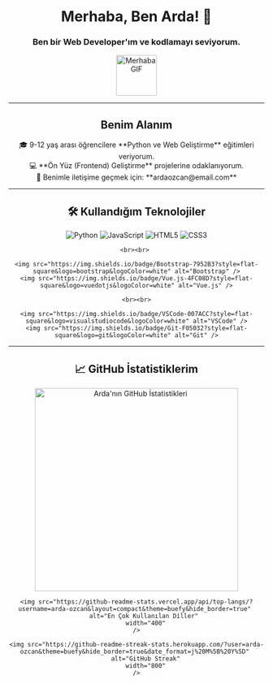 <div align="center">

# Merhaba, Ben Arda! 👋

### Ben bir **Web Developer**'ım ve kodlamayı seviyorum.

<img src="https://media.giphy.com/media/Q81NCSmK6gV1Qd0Drl/giphy.gif" alt="Merhaba GIF" width="80" height="80"/>

</div>

---

<div align="center">

## Benim Alanım

<p align="center">
  🎓 9-12 yaş arası öğrencilere **Python ve Web Geliştirme** eğitimleri veriyorum.
  <br>
  💻 **Ön Yüz (Frontend) Geliştirme** projelerine odaklanıyorum.
  <br>
  📧 Benimle iletişime geçmek için: **ardaozcan@email.com** </p>

---

## 🛠️ Kullandığım Teknolojiler

<p align="center">
    <img src="https://img.shields.io/badge/Python-3776AB?style=flat-square&logo=python&logoColor=white" alt="Python" />
    <img src="https://img.shields.io/badge/JavaScript-F7DF1E?style=flat-square&logo=javascript&logoColor=black" alt="JavaScript" />
    <img src="https://img.shields.io/badge/HTML5-E34F26?style=flat-square&logo=html5&logoColor=white" alt="HTML5" />
    <img src="https://img.shields.io/badge/CSS3-1572B6?style=flat-square&logo=css3&logoColor=white" alt="CSS3" />
    
    <br><br> 
    
    <img src="https://img.shields.io/badge/Bootstrap-7952B3?style=flat-square&logo=bootstrap&logoColor=white" alt="Bootstrap" />
    <img src="https://img.shields.io/badge/Vue.js-4FC08D?style=flat-square&logo=vuedotjs&logoColor=white" alt="Vue.js" />
    
    <br><br>

    <img src="https://img.shields.io/badge/VSCode-007ACC?style=flat-square&logo=visualstudiocode&logoColor=white" alt="VSCode" />
    <img src="https://img.shields.io/badge/Git-F05032?style=flat-square&logo=git&logoColor=white" alt="Git" />
    
</p>

---

## 📈 GitHub İstatistiklerim

<p align="center">
    <img src="https://github-readme-stats.vercel.app/api?username=arda-ozcan&show_icons=true&theme=buefy&hide_border=true" 
         alt="Arda'nın GitHub İstatistikleri" 
         width="400"
    />
    
    <img src="https://github-readme-stats.vercel.app/api/top-langs/?username=arda-ozcan&layout=compact&theme=buefy&hide_border=true" 
         alt="En Çok Kullanılan Diller" 
         width="400"
    />
    
    <img src="https://github-readme-streak-stats.herokuapp.com/?user=arda-ozcan&theme=buefy&hide_border=true&date_format=j%20M%5B%20Y%5D" 
         alt="GitHub Streak"
         width="800"
    />
</p>

<br>

</div>
